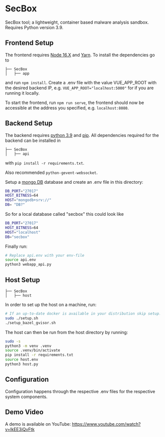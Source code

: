 # SecBox
SecBox tool; a lightweight, container based malware analysis sandbox.
Requires Python version 3.9.

## Frontend Setup
The frontend requires [Node 16.X](https://www.stewright.me/2022/01/tutorial-install-nodejs-16-on-ubuntu-20-04/) and
 [Yarn](https://classic.yarnpkg.com/lang/en/docs/install/#debian-stable). To install the dependencies go to 
```
├── SecBox
│   ├── app
```
and run `npm install`. Create a .env file with the value VUE_APP_ROOT with the desired backend IP, e.g. `VUE_APP_ROOT="localhost:5000"` for if you are running it locally.

To start the frontend, run `npm run serve`, the frontend should now be accessible at the address you specified, e.g. `localhost:8080`.

## Backend Setup
The backend requires [python 3.9](https://www.python.org/downloads/release/python-390/) and [pip](https://pip.pypa.io/en/stable/installation/).
All dependencies required for the backend can be installed in
```
├── SecBox
│   ├── api
```
with `pip install -r requirements.txt`.

Also recommended `python-gevent-websocket`.

Setup a [mongo DB](https://www.mongodb.com/) database and create an .env file
in this directory:
```sh
DB_PORT="27017"
HOST_BITNESS=64
HOST="mongodb+srv://"
DB= "DB?"
```

So for a local database called "secbox" this could look like

```sh
DB_PORT="27017"
HOST_BITNESS=64
HOST="localhost"
DB="secbox"
```

Finally run:
```sh
# Replace api.env with your env-file
source api.env
python3 webapp_api.py
```

## Host Setup
```
├── SecBox
│   ├── host
```

In order to set up the host on a machine, run:

```sh
# If an up-to-date docker is available in your distribution skip setup.sh
sudo ./setup.sh
./setup_bazel_gvisor.sh
```

The host can then be run from the host directory by running:

```sh
sudo -s
python3 -m venv .venv
source .venv/bin/activate
pip install -r requirements.txt
source host.env
python3 host.py
```


## Configuration
Configuration happens through the respective .env files for the respective system components.


## Demo Video
A demo is available on YouTube:
https://www.youtube.com/watch?v=lkEE3iQvFtk
